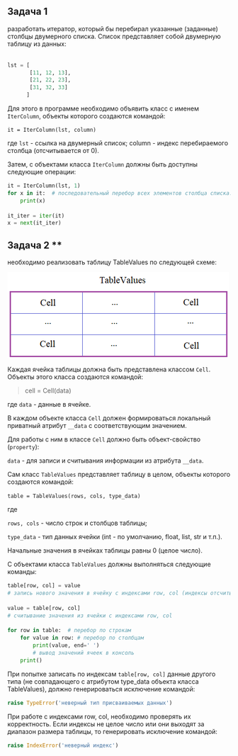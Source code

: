 ## Задача 1

разработать итератор, который бы перебирал указанные (заданные) столбцы двумерного списка. Список представляет собой двумерную таблицу из данных:

```python

lst = [
       [11, 12, 13],
       [21, 22, 23],
       [31, 32, 33]
      ]
```

Для этого в программе необходимо объявить класс с именем `IterColumn`, объекты которого создаются командой:

```
it = IterColumn(lst, column)
```

где `lst` - ссылка на двумерный список; column - индекс перебираемого столбца (отсчитывается от 0).

Затем, с объектами класса `IterColumn` должны быть доступны следующие операции:

```python
it = IterColumn(lst, 1)
for x in it:  # последовательный перебор всех элементов столбца списка: x12, x22, ..., xM2
    print(x)

it_iter = iter(it)
x = next(it_iter)
```

## Задача 2 **

необходимо реализовать таблицу TableValues по следующей схеме:

![](img/table_2.png)

Каждая ячейка таблицы должна быть представлена классом `Cell`. Объекты этого класса создаются командой:

> cell = Cell(data)

где `data` - данные в ячейке.

В каждом объекте класса `Cell` должен формироваться локальный приватный атрибут `__data` с соответствующим значением.

Для работы с ним в классе `Cell` должно быть объект-свойство (`property`):

`data` - для записи и считывания информации из атрибута `__data`.

Сам класс `TableValues` представляет таблицу в целом, объекты которого создаются командой:

`table = TableValues(rows, cols, type_data)`

где

`rows, cols` - число строк и столбцов таблицы;

`type_data` - тип данных ячейки (int - по умолчанию, float, list, str и т.п.).

Начальные значения в ячейках таблицы равны 0 (целое число).

С объектами класса `TableValues` должны выполняться следующие команды:

```python
table[row, col] = value
# запись нового значения в ячейку с индексами row, col (индексы отсчитываются с нуля)

value = table[row, col]
# считывание значения из ячейки с индексами row, col

for row in table:  # перебор по строкам
    for value in row: # перебор по столбцам
        print(value, end=' ')
        # вывод значений ячеек в консоль
    print()
```

При попытке записать по индексам `table[row, col]` данные другого типа (не совпадающего с атрибутом type_data объекта класса TableValues), должно генерироваться исключение командой:

```python
raise TypeError('неверный тип присваиваемых данных')
```

При работе с индексами row, col, необходимо проверять их корректность. Если индексы не целое число или они выходят за диапазон размера таблицы, то генерировать исключение командой:

```python
raise IndexError('неверный индекс')
```
